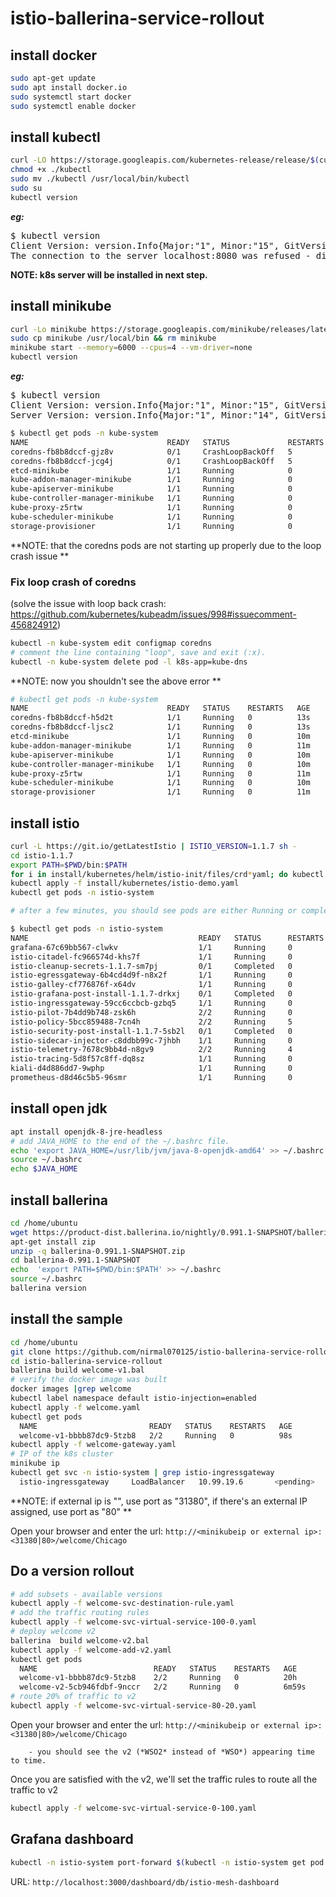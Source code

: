 # istio-ballerina-service-rollout


## install docker
```bash
sudo apt-get update
sudo apt install docker.io
sudo systemctl start docker
sudo systemctl enable docker
```
    
## install kubectl

```bash
curl -LO https://storage.googleapis.com/kubernetes-release/release/$(curl -s https://storage.googleapis.com/kubernetes-release/release/stable.txt)/bin/linux/amd64/kubectl
chmod +x ./kubectl
sudo mv ./kubectl /usr/local/bin/kubectl
sudo su
kubectl version
```
***eg:***
<pre>
$ kubectl version
Client Version: version.Info{Major:"1", Minor:"15", GitVersion:"v1.15.0", GitCommit:"e8462b5b5dc2584fdcd18e6bcfe9f1e4d970a529", GitTreeState:"clean", BuildDate:"2019-06-19T16:40:16Z", GoVersion:"go1.12.5", Compiler:"gc", Platform:"linux/amd64"}
The connection to the server localhost:8080 was refused - did you specify the right host or port?
</pre>

**NOTE: k8s server will be installed in next step.**

## install minikube

```bash
curl -Lo minikube https://storage.googleapis.com/minikube/releases/latest/minikube-linux-amd64   && chmod +x minikube
sudo cp minikube /usr/local/bin && rm minikube
minikube start --memory=6000 --cpus=4 --vm-driver=none
kubectl version 
```
***eg:***
<pre>
$ kubectl version
Client Version: version.Info{Major:"1", Minor:"15", GitVersion:"v1.15.0", GitCommit:"e8462b5b5dc2584fdcd18e6bcfe9f1e4d970a529", GitTreeState:"clean", BuildDate:"2019-06-19T16:40:16Z", GoVersion:"go1.12.5", Compiler:"gc", Platform:"linux/amd64"}
Server Version: version.Info{Major:"1", Minor:"14", GitVersion:"v1.14.3", GitCommit:"5e53fd6bc17c0dec8434817e69b04a25d8ae0ff0", GitTreeState:"clean", BuildDate:"2019-06-06T01:36:19Z", GoVersion:"go1.12.5", Compiler:"gc", Platform:"linux/amd64"}
</pre>

```bash
$ kubectl get pods -n kube-system
NAME                               READY   STATUS             RESTARTS   AGE
coredns-fb8b8dccf-gjz8v            0/1     CrashLoopBackOff   5          5m49s
coredns-fb8b8dccf-jcg4j            0/1     CrashLoopBackOff   5          5m49s
etcd-minikube                      1/1     Running            0          4m45s
kube-addon-manager-minikube        1/1     Running            0          5m59s
kube-apiserver-minikube            1/1     Running            0          5m3s
kube-controller-manager-minikube   1/1     Running            0          4m38s
kube-proxy-z5rtw                   1/1     Running            0          5m49s
kube-scheduler-minikube            1/1     Running            0          4m41s
storage-provisioner                1/1     Running            0          5m48s
```

**NOTE: that the coredns pods are not starting up properly due to the loop crash issue **

### Fix loop crash of coredns 
(solve the issue with loop back crash: https://github.com/kubernetes/kubeadm/issues/998#issuecomment-456824912)

```bash
kubectl -n kube-system edit configmap coredns
# comment the line containing "loop", save and exit (:x).
kubectl -n kube-system delete pod -l k8s-app=kube-dns
```
**NOTE: now you shouldn't see the above error **

```bash
# kubectl get pods -n kube-system
NAME                               READY   STATUS    RESTARTS   AGE
coredns-fb8b8dccf-h5d2t            1/1     Running   0          13s
coredns-fb8b8dccf-ljsc2            1/1     Running   0          13s
etcd-minikube                      1/1     Running   0          10m
kube-addon-manager-minikube        1/1     Running   0          11m
kube-apiserver-minikube            1/1     Running   0          10m
kube-controller-manager-minikube   1/1     Running   0          10m
kube-proxy-z5rtw                   1/1     Running   0          11m
kube-scheduler-minikube            1/1     Running   0          10m
storage-provisioner                1/1     Running   0          11m
```

## install istio

```bash
curl -L https://git.io/getLatestIstio | ISTIO_VERSION=1.1.7 sh -
cd istio-1.1.7
export PATH=$PWD/bin:$PATH
for i in install/kubernetes/helm/istio-init/files/crd*yaml; do kubectl apply -f $i; done
kubectl apply -f install/kubernetes/istio-demo.yaml
kubectl get pods -n istio-system

# after a few minutes, you should see pods are either Running or completed.

$ kubectl get pods -n istio-system
NAME                                      READY   STATUS      RESTARTS   AGE
grafana-67c69bb567-clwkv                  1/1     Running     0          6m7s
istio-citadel-fc966574d-khs7f             1/1     Running     0          6m7s
istio-cleanup-secrets-1.1.7-sm7pj         0/1     Completed   0          6m8s
istio-egressgateway-6b4cd4d9f-n8x2f       1/1     Running     0          6m7s
istio-galley-cf776876f-x64dv              1/1     Running     0          6m7s
istio-grafana-post-install-1.1.7-drkxj    0/1     Completed   0          6m8s
istio-ingressgateway-59cc6ccbcb-gzbq5     1/1     Running     0          6m7s
istio-pilot-7b4dd9b748-zsk6h              2/2     Running     0          6m7s
istio-policy-5bcc859488-7cn4h             2/2     Running     5          6m7s
istio-security-post-install-1.1.7-5sb2l   0/1     Completed   0          6m8s
istio-sidecar-injector-c8ddbb99c-7jhbh    1/1     Running     0          6m6s
istio-telemetry-7678c9bb4d-n8gv9          2/2     Running     4          6m7s
istio-tracing-5d8f57c8ff-dq8sz            1/1     Running     0          6m6s
kiali-d4d886dd7-9wphp                     1/1     Running     0          6m7s
prometheus-d8d46c5b5-96smr                1/1     Running     0          6m7s
```

## install open jdk

```bash
apt install openjdk-8-jre-headless
# add JAVA_HOME to the end of the ~/.bashrc file.
echo 'export JAVA_HOME=/usr/lib/jvm/java-8-openjdk-amd64' >> ~/.bashrc
source ~/.bashrc
echo $JAVA_HOME
```

## install ballerina

```bash
cd /home/ubuntu
wget https://product-dist.ballerina.io/nightly/0.991.1-SNAPSHOT/ballerina-0.991.1-SNAPSHOT.zip
apt-get install zip
unzip -q ballerina-0.991.1-SNAPSHOT.zip
cd ballerina-0.991.1-SNAPSHOT 
echo  'export PATH=$PWD/bin:$PATH' >> ~/.bashrc
source ~/.bashrc
ballerina version 
```

## install the sample

```bash
cd /home/ubuntu
git clone https://github.com/nirmal070125/istio-ballerina-service-rollout.git
cd istio-ballerina-service-rollout
ballerina build welcome-v1.bal
# verify the docker image was built
docker images |grep welcome 
kubectl label namespace default istio-injection=enabled
kubectl apply -f welcome.yaml 
kubectl get pods 
  NAME                         READY   STATUS    RESTARTS   AGE
  welcome-v1-bbbb87dc9-5tzb8   2/2     Running   0          98s
kubectl apply -f welcome-gateway.yaml
# IP of the k8s cluster
minikube ip 
kubectl get svc -n istio-system | grep istio-ingressgateway
  istio-ingressgateway     LoadBalancer   10.99.19.6       <pending>          15020:31775/TCP,80:31380/TCP,443:31390/TCP,31400:31400/TCP,15029:31958/TCP,15030:31214/TCP,15031:32565/TCP,15032:32240/TCP,15443:31331/TCP   119m
```

**NOTE: if external ip is "<pending>", use port as "31380", if there's an external IP assigned, use port as "80" **
    
Open your browser and enter the url: `http://<minikubeip or external ip>:<31380|80>/welcome/Chicago`
      
    
## Do a version rollout
```bash
# add subsets - available versions
kubectl apply -f welcome-svc-destination-rule.yaml 
# add the traffic routing rules
kubectl apply -f welcome-svc-virtual-service-100-0.yaml 
# deploy welcome v2
ballerina  build welcome-v2.bal 
kubectl apply -f welcome-add-v2.yaml
kubectl get pods
  NAME                          READY   STATUS    RESTARTS   AGE
  welcome-v1-bbbb87dc9-5tzb8    2/2     Running   0          20h
  welcome-v2-5cb946fdbf-9nccr   2/2     Running   0          6m59s
# route 20% of traffic to v2
kubectl apply -f welcome-svc-virtual-service-80-20.yaml
```

Open your browser and enter the url: `http://<minikubeip or external ip>:<31380|80>/welcome/Chicago`

        - you should see the v2 (*WSO2* instead of *WSO*) appearing time to time.
    
Once you are satisfied with the v2, we'll set the traffic rules to route all the traffic to v2
```bash
kubectl apply -f welcome-svc-virtual-service-0-100.yaml 
```

## Grafana dashboard

```bash
kubectl -n istio-system port-forward $(kubectl -n istio-system get pod -l app=grafana -o jsonpath='{.items[0].metadata.name}') 3000:3000 &
```

URL: `http://localhost:3000/dashboard/db/istio-mesh-dashboard`

